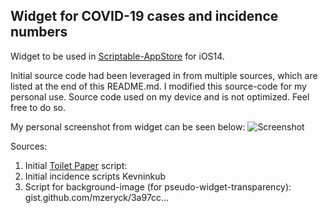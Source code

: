 ## Widget for COVID-19 cases and incidence numbers ##

Widget to be used in [Scriptable-AppStore](https://t.co/XuruULlFCb?amp=1 "Scriptable-AppStore") for iOS14.

Initial source code had been leveraged in from multiple sources, which are listed at the end of this README.md. I modified this source-code for my personal use. Source code used on my device and is not optimized. Feel free to do so.
 
My personal screenshot from widget can be seen below:
![Screenshot](https://github.com/thewaytozion/widgets/blob/main/img/ScreenShot-Covid-Widget.jpg "Screenshot")

Sources:

1. Initial [Toilet Paper](https://gist.github.com/marco79cgn/23ce08fd8711ee893a3be12d4543f2d2 "Toilet Paper") script:
2. Initial incidence scripts Kevninkub
3. Script for background-image (for pseudo-widget-transparency):
gist.github.com/mzeryck/3a97cc…




